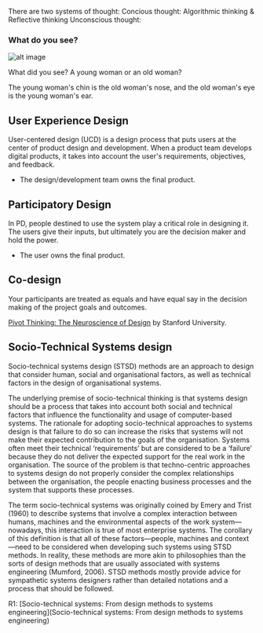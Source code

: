 
There are two systems of thought: 
Concious thought: Algorithmic thinking & Reflective thinking
Unconscious thought: 

### What do you see? 

![alt image](https://cdn.mos.cms.futurecdn.net/rQkQZ6pDZbEHz23rxckWPm-320-80.jpg)

What did you see? A young woman or an old woman? 

The young woman's chin is the old woman's nose, and the old woman's eye is the young woman's ear.

## User Experience Design
User-centered design (UCD) is a design process that puts users at the center of product design and development. When a product team develops digital products, it takes into account the user's requirements, objectives, and feedback.
- The design/development team owns the final product. 

## Participatory Design

In PD, people destined to use the system play a critical role in designing it. The users give their inputs, but ultimately you are the decision maker and hold the power. 
- The user owns the final product. 

## Co-design
Your participants are treated as equals and have equal say in the decision making of the project goals and outcomes. 

[Pivot Thinking: The Neuroscience of Design](https://www.youtube.com/watch?v=SyXdO-vksIc&feature=emb_title) by Stanford University.

## Socio-Technical Systems design
Socio-technical systems design (STSD) methods are an approach to design that consider human, social and organisational factors, as well as technical factors in the design of organisational systems. 

The underlying premise of socio-technical thinking is that systems design should be a process that takes into account both social and technical factors that influence the functionality and usage of computer-based systems. The rationale for adopting socio-technical approaches to systems design is that failure to do so can increase the risks that systems will not make their expected contribution to the goals of the organisation. Systems often meet their technical ‘requirements’ but are considered to be a ‘failure’ because they do not deliver the expected support for the real work in the organisation. The source of the problem is that techno-centric approaches to systems design do not properly consider the complex relationships between the organisation, the people enacting business processes and the system that supports these processes.

The term socio-technical systems was originally coined by Emery and Trist (1960) to describe systems that involve a complex interaction between humans, machines and the environmental aspects of the work system—nowadays, this interaction is true of most enterprise systems. The corollary of this definition is that all of these factors—people, machines and context—need to be considered when developing such systems using STSD methods. In reality, these methods are more akin to philosophies than the sorts of design methods that are usually associated with systems engineering (Mumford, 2006). STSD methods mostly provide advice for sympathetic systems designers rather than detailed notations and a process that should be followed.

R1: [Socio-technical systems: From design methods to systems engineering](Socio-technical systems: From design methods to systems engineering)
